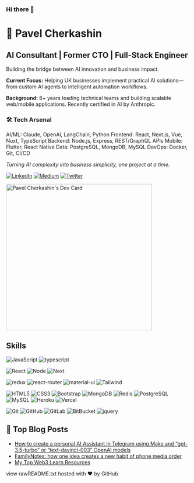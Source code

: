### Hi there 👋

<!--
**pcherkashin/pcherkashin** is a ✨ _special_ ✨ repository because its `README.md` (this file) appears on your GitHub profile.

Here are some ideas to get you started:

- 🔭 I’m currently working on ...
- 🌱 I’m currently learning ...
- 👯 I’m looking to collaborate on ...
- 🤔 I’m looking for help with ...
- 💬 Ask me about ...
- 📫 How to reach me: ...
- 😄 Pronouns: ...
- ⚡ Fun fact: ...
-->

# 👋 Pavel Cherkashin

## AI Consultant | Former CTO | Full-Stack Engineer

Building the bridge between AI innovation and business impact.

**Current Focus:** Helping UK businesses implement practical AI solutions—from custom AI agents to intelligent automation workflows.

**Background:** 8+ years leading technical teams and building scalable web/mobile applications. Recently certified in AI by Anthropic.

### 🛠️ Tech Arsenal
AI/ML: Claude, OpenAI, LangChain, Python Frontend: React, Next.js, Vue, Nuxt, TypeScript Backend: Node.js, Express, REST/GraphQL APIs Mobile: Flutter, React Native Data: PostgreSQL, MongoDB, MySQL DevOps: Docker, Git, CI/CD

*Turning AI complexity into business simplicity, one project at a time.*

[![LinkedIn](https://img.shields.io/badge/linkedin-%230077B5.svg?style=for-the-badge&logo=linkedin&logoColor=white)](https://www.linkedin.com/in/pcherkashin/)
[![Medium](https://img.shields.io/badge/Medium-12100E?style=for-the-badge&logo=medium&logoColor=white)](https://medium.com/@pcherkashin)
[![Twitter](https://img.shields.io/badge/twitter-%230077B5.svg?style=for-the-badge&logo=twitter&logoColor=white)](https://www.twitter.com/pcherkashinx/)
<!--
[![Stack Overflow](https://img.shields.io/badge/-Stackoverflow-FE7A16?style=for-the-badge&logo=stack-overflow&logoColor=white)](https://stackoverflow.com/users/19569693/pavel-cherkashin)
-->
<a href="https://app.daily.dev/pcherkashin"><img src="https://api.daily.dev/devcards/617f2011e1c1499fae6474c1fe86e26a.png?r=g1k" width="400" alt="Pavel Cherkashin's Dev Card"/></a>

## Skills

![JavaScript](https://img.shields.io/badge/-JavaScript-black?style=flat-square&logo=javascript)
![typescript](https://img.shields.io/badge/TypeScript-3178C6?style=flat-square&logo=typescript&logoColor=white)
<!-- ![Rust](https://img.shields.io/badge/-Rust-black?style=flat-square&logo=Rust) -->
![React](https://img.shields.io/badge/-React-black?style=flat-square&logo=react)
![Node](https://img.shields.io/badge/-Nodejs-black?style=flat-square&logo=Node.js)
![Next](https://img.shields.io/badge/Next-000000?style=flat-square&logo=nextdotjs&logoColor=FFFFFF)
<!-- ![Vue](https://img.shields.io/badge/-Vuejs-black?style=flat-square&logo=Vue.js) -->
<!-- ![Python](https://img.shields.io/badge/-Python-black?style=flat-square&logo=Python) -->
<!-- ![PHP](https://img.shields.io/badge/-Php-black?style=flat-square&logo=Php) -->
<!-- ![react](https://img.shields.io/badge/React-20232A?style=flat-square&logo=react&logoColor=61DAFB) -->
![redux](https://img.shields.io/badge/Redux-593D88?style=flat-square&logo=redux&logoColor=white)
![react-router](https://img.shields.io/badge/React_Router-CA4245?style=flat-square&logo=react-router&logoColor=white)
![material-ui](https://img.shields.io/badge/Material_UI-0081CB?style=flat-square&logo=mui&logoColor=white)
![Tailwind](https://img.shields.io/badge/Tailwind-4285F4?style=flat-square&logo=tailwind&logoColor=white)
<!-- ![storybook](https://img.shields.io/badge/storybook-FF4785?style=flat-square&logo=storybook&logoColor=white) -->
<!-- ![C++](https://img.shields.io/badge/-C++-00599C?style=flat-square&logo=c) -->
![HTML5](https://img.shields.io/badge/-HTML5-E34F26?style=flat-square&logo=html5&logoColor=white)
![CSS3](https://img.shields.io/badge/-CSS3-1572B6?style=flat-square&logo=css3)
![Bootstrap](https://img.shields.io/badge/-Bootstrap-563D7C?style=flat-square&logo=bootstrap)
![MongoDB](https://img.shields.io/badge/-MongoDB-black?style=flat-square&logo=mongodb)
![Redis](https://img.shields.io/badge/-Redis-black?style=flat-square&logo=Redis)
![PostgreSQL](https://img.shields.io/badge/-PostgreSQL-336791?style=flat-square&logo=postgresql)
![MySQL](https://img.shields.io/badge/-MySQL-black?style=flat-square&logo=mysql)
![Heroku](https://img.shields.io/badge/-Heroku-430098?style=flat-square&logo=heroku)
![Vercel](https://img.shields.io/badge/-Vercel-430098?style=flat-square&logo=vercel)
<!-- ![Amazon AWS](https://img.shields.io/badge/Amazon%20AWS-232F3E?style=flat-square&logo=amazon-aws) -->
![Git](https://img.shields.io/badge/-Git-black?style=flat-square&logo=git)
![GitHub](https://img.shields.io/badge/-GitHub-181717?style=flat-square&logo=github)
![GitLab](https://img.shields.io/badge/-GitLab-FCA121?style=flat-square&logo=gitlab)
![BitBucket](https://img.shields.io/badge/-BitBucket-darkblue?style=flat-square&logo=bitbucket)
![jquery](https://img.shields.io/badge/jQuery-0769AD?style=flat-square&logo=jquery&logoColor=white)

## 📝 Top Blog Posts

-   [How to create a personal AI Assistant in Telegram using Make and “gpt-3.5-turbo” or “text-davinci-003” OpenAI models](https://medium.com/@pcherkashin/how-to-create-a-personal-ai-assistant-in-telegram-using-make-and-gpt-3-5-turbo-da9bb9d85a92)
-   [FamilyNotes: how one idea creates a new habit of phone media order](https://pcherkashin.medium.com/familynotes-how-one-idea-creates-a-new-habit-of-phone-media-order-5108cb302f28)
-   [My Top Web3 Learn Resources](https://pcherkashin.medium.com/my-top-web3-learn-resources-1e444d8da13d)



view rawREADME.txt hosted with ❤ by GitHub
